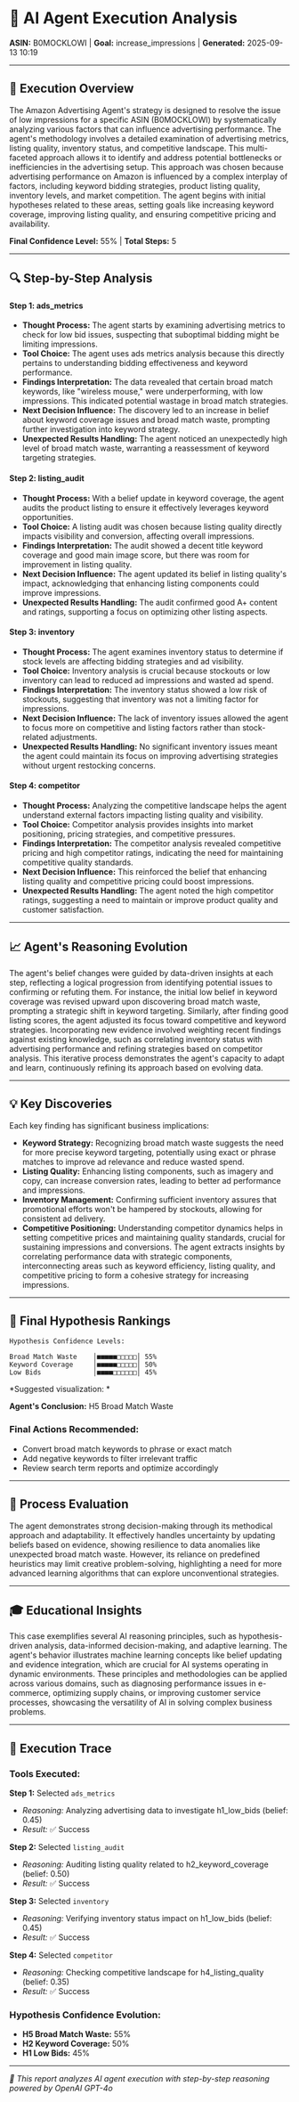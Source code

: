 # 🤖 AI Agent Execution Analysis
**ASIN:** B0MOCKLOWI | **Goal:** increase_impressions | **Generated:** 2025-09-13 10:19

---

## 🎯 Execution Overview

The Amazon Advertising Agent's strategy is designed to resolve the issue of low impressions for a specific ASIN (B0MOCKLOWI) by systematically analyzing various factors that can influence advertising performance. The agent's methodology involves a detailed examination of advertising metrics, listing quality, inventory status, and competitive landscape. This multi-faceted approach allows it to identify and address potential bottlenecks or inefficiencies in the advertising setup.
This approach was chosen because advertising performance on Amazon is influenced by a complex interplay of factors, including keyword bidding strategies, product listing quality, inventory levels, and market competition. The agent begins with initial hypotheses related to these areas, setting goals like increasing keyword coverage, improving listing quality, and ensuring competitive pricing and availability.

**Final Confidence Level:** 55% | **Total Steps:** 5

---

## 🔍 Step-by-Step Analysis

#### Step 1: ads_metrics
- **Thought Process:** The agent starts by examining advertising metrics to check for low bid issues, suspecting that suboptimal bidding might be limiting impressions.
- **Tool Choice:** The agent uses ads metrics analysis because this directly pertains to understanding bidding effectiveness and keyword performance.
- **Findings Interpretation:** The data revealed that certain broad match keywords, like "wireless mouse," were underperforming, with low impressions. This indicated potential wastage in broad match strategies.
- **Next Decision Influence:** The discovery led to an increase in belief about keyword coverage issues and broad match waste, prompting further investigation into keyword strategy.
- **Unexpected Results Handling:** The agent noticed an unexpectedly high level of broad match waste, warranting a reassessment of keyword targeting strategies.
#### Step 2: listing_audit
- **Thought Process:** With a belief update in keyword coverage, the agent audits the product listing to ensure it effectively leverages keyword opportunities.
- **Tool Choice:** A listing audit was chosen because listing quality directly impacts visibility and conversion, affecting overall impressions.
- **Findings Interpretation:** The audit showed a decent title keyword coverage and good main image score, but there was room for improvement in listing quality.
- **Next Decision Influence:** The agent updated its belief in listing quality's impact, acknowledging that enhancing listing components could improve impressions.
- **Unexpected Results Handling:** The audit confirmed good A+ content and ratings, supporting a focus on optimizing other listing aspects.
#### Step 3: inventory
- **Thought Process:** The agent examines inventory status to determine if stock levels are affecting bidding strategies and ad visibility.
- **Tool Choice:** Inventory analysis is crucial because stockouts or low inventory can lead to reduced ad impressions and wasted ad spend.
- **Findings Interpretation:** The inventory status showed a low risk of stockouts, suggesting that inventory was not a limiting factor for impressions.
- **Next Decision Influence:** The lack of inventory issues allowed the agent to focus more on competitive and listing factors rather than stock-related adjustments.
- **Unexpected Results Handling:** No significant inventory issues meant the agent could maintain its focus on improving advertising strategies without urgent restocking concerns.
#### Step 4: competitor
- **Thought Process:** Analyzing the competitive landscape helps the agent understand external factors impacting listing quality and visibility.
- **Tool Choice:** Competitor analysis provides insights into market positioning, pricing strategies, and competitive pressures.
- **Findings Interpretation:** The competitor analysis revealed competitive pricing and high competitor ratings, indicating the need for maintaining competitive quality standards.
- **Next Decision Influence:** This reinforced the belief that enhancing listing quality and competitive pricing could boost impressions.
- **Unexpected Results Handling:** The agent noted the high competitor ratings, suggesting a need to maintain or improve product quality and customer satisfaction.

---

## 📈 Agent's Reasoning Evolution

The agent's belief changes were guided by data-driven insights at each step, reflecting a logical progression from identifying potential issues to confirming or refuting them. For instance, the initial low belief in keyword coverage was revised upward upon discovering broad match waste, prompting a strategic shift in keyword targeting. Similarly, after finding good listing scores, the agent adjusted its focus toward competitive and keyword strategies.
Incorporating new evidence involved weighting recent findings against existing knowledge, such as correlating inventory status with advertising performance and refining strategies based on competitor analysis. This iterative process demonstrates the agent's capacity to adapt and learn, continuously refining its approach based on evolving data.

---

## 💡 Key Discoveries

Each key finding has significant business implications:
- **Keyword Strategy:** Recognizing broad match waste suggests the need for more precise keyword targeting, potentially using exact or phrase matches to improve ad relevance and reduce wasted spend.
- **Listing Quality:** Enhancing listing components, such as imagery and copy, can increase conversion rates, leading to better ad performance and impressions.
- **Inventory Management:** Confirming sufficient inventory assures that promotional efforts won't be hampered by stockouts, allowing for consistent ad delivery.
- **Competitive Positioning:** Understanding competitor dynamics helps in setting competitive prices and maintaining quality standards, crucial for sustaining impressions and conversions.
The agent extracts insights by correlating performance data with strategic components, interconnecting areas such as keyword efficiency, listing quality, and competitive pricing to form a cohesive strategy for increasing impressions.

---

## 🏁 Final Hypothesis Rankings

```
Hypothesis Confidence Levels:

Broad Match Waste    │■■■■■□□□□□│ 55%
Keyword Coverage     │■■■■■□□□□□│ 50%
Low Bids             │■■■■□□□□□□│ 45%

```

*Suggested visualization: *

**Agent's Conclusion:** H5 Broad Match Waste

### Final Actions Recommended:
- Convert broad match keywords to phrase or exact match
- Add negative keywords to filter irrelevant traffic
- Review search term reports and optimize accordingly

---

## 🔬 Process Evaluation

The agent demonstrates strong decision-making through its methodical approach and adaptability. It effectively handles uncertainty by updating beliefs based on evidence, showing resilience to data anomalies like unexpected broad match waste. However, its reliance on predefined heuristics may limit creative problem-solving, highlighting a need for more advanced learning algorithms that can explore unconventional strategies.

---

## 🎓 Educational Insights

This case exemplifies several AI reasoning principles, such as hypothesis-driven analysis, data-informed decision-making, and adaptive learning. The agent's behavior illustrates machine learning concepts like belief updating and evidence integration, which are crucial for AI systems operating in dynamic environments.
These principles and methodologies can be applied across various domains, such as diagnosing performance issues in e-commerce, optimizing supply chains, or improving customer service processes, showcasing the versatility of AI in solving complex business problems.

---

## 🔧 Execution Trace

### Tools Executed:
**Step 1:** Selected `ads_metrics`
- *Reasoning:* Analyzing advertising data to investigate h1_low_bids (belief: 0.45)
- *Result:* ✅ Success

**Step 2:** Selected `listing_audit`
- *Reasoning:* Auditing listing quality related to h2_keyword_coverage (belief: 0.50)
- *Result:* ✅ Success

**Step 3:** Selected `inventory`
- *Reasoning:* Verifying inventory status impact on h1_low_bids (belief: 0.45)
- *Result:* ✅ Success

**Step 4:** Selected `competitor`
- *Reasoning:* Checking competitive landscape for h4_listing_quality (belief: 0.35)
- *Result:* ✅ Success


### Hypothesis Confidence Evolution:
- **H5 Broad Match Waste:** 55%
- **H2 Keyword Coverage:** 50%
- **H1 Low Bids:** 45%

---

*🤖 This report analyzes AI agent execution with step-by-step reasoning powered by OpenAI GPT-4o*
